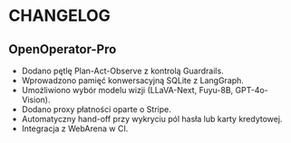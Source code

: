 # CHANGELOG

## OpenOperator-Pro
- Dodano pętlę Plan-Act-Observe z kontrolą Guardrails.
- Wprowadzono pamięć konwersacyjną SQLite z LangGraph.
- Umożliwiono wybór modelu wizji (LLaVA-Next, Fuyu-8B, GPT-4o-Vision).
- Dodano proxy płatności oparte o Stripe.
- Automatyczny hand-off przy wykryciu pól hasła lub karty kredytowej.
- Integracja z WebArena w CI.
